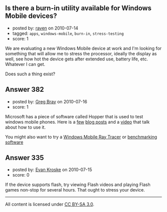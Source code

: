 ## Is there a burn-in utility available for Windows Mobile devices?

- posted by: [raven](https://stackexchange.com/users/-1/116-raven) on 2010-07-14
- tagged: `apps`, `windows-mobile`, `burn-in`, `stress-testing`
- score: 1

<p>We are evaluating a new Windows Mobile device at work and I'm looking for something that will allow me to stress the processor, ideally the display as well, see how hot the device gets after extended use, battery life, etc.  Whatever I can get.</p>

<p>Does such a thing exist?</p>



## Answer 382

- posted by: [Greg Bray](https://stackexchange.com/users/-1/191-greg-bray) on 2010-07-16
- score: 1

<p>Microsoft has a piece of software called Hopper that is used to test windows mobile phones. Here is a <a href="http://mobileappstesting.com/2010/06/07/how-to-use-hopper-a-stress-testing-tool-for-windows-mobile/" rel="nofollow">few</a> <a href="http://blogs.msdn.com/b/windowsmobile/archive/2007/06/13/how-to-run-hopper-on-your-application-step-by-step-procedures.aspx" rel="nofollow">blog posts</a> and a <a href="http://msdn.microsoft.com/en-us/netframework/bb964490.aspx" rel="nofollow">video</a> that talk about how to use it. </p>

<p>You might also want to try a <a href="http://www.google.com/search?hl=en&amp;safe=off&amp;q=windows+mobile+ray+tracer" rel="nofollow">Windows Mobile Ray Tracer</a> or <a href="http://www.google.com/search?hl=en&amp;safe=off&amp;q=windows+mobile+benchmarking+software" rel="nofollow">benchmarking software</a></p>



## Answer 335

- posted by: [Evan Kroske](https://stackexchange.com/users/-1/49-evan-kroske) on 2010-07-15
- score: 0

<p>If the device supports flash, try viewing Flash videos and playing Flash games non-stop for several hours. That ought to stress your device.</p>




---

All content is licensed under [CC BY-SA 3.0](https://creativecommons.org/licenses/by-sa/3.0/).
